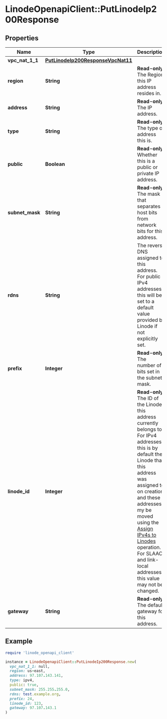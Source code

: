 # LinodeOpenapiClient::PutLinodeIp200Response

## Properties

| Name | Type | Description | Notes |
| ---- | ---- | ----------- | ----- |
| **vpc_nat_1_1** | [**PutLinodeIp200ResponseVpcNat11**](PutLinodeIp200ResponseVpcNat11.md) |  | [optional] |
| **region** | **String** | __Read-only__ The Region this IP address resides in. | [optional][readonly] |
| **address** | **String** | __Read-only__ The IP address. | [optional][readonly] |
| **type** | **String** | __Read-only__ The type of address this is. | [optional][readonly] |
| **public** | **Boolean** | __Read-only__ Whether this is a public or private IP address. | [optional][readonly] |
| **subnet_mask** | **String** | __Read-only__ The mask that separates host bits from network bits for this address. | [optional][readonly] |
| **rdns** | **String** | The reverse DNS assigned to this address. For public IPv4 addresses, this will be set to a default value provided by Linode if not explicitly set. | [optional] |
| **prefix** | **Integer** | __Read-only__ The number of bits set in the subnet mask. | [optional][readonly] |
| **linode_id** | **Integer** | __Read-only__ The ID of the Linode this address currently belongs to. For IPv4 addresses, this is by default the Linode that this address was assigned to on creation, and these addresses my be moved using the [Assign IPv4s to Linodes](https://techdocs.akamai.com/linode-api/reference/post-assign-ipv4s) operation. For SLAAC and link-local addresses, this value may not be changed. | [optional][readonly] |
| **gateway** | **String** | __Read-only__ The default gateway for this address. | [optional][readonly] |

## Example

```ruby
require 'linode_openapi_client'

instance = LinodeOpenapiClient::PutLinodeIp200Response.new(
  vpc_nat_1_1: null,
  region: us-east,
  address: 97.107.143.141,
  type: ipv4,
  public: true,
  subnet_mask: 255.255.255.0,
  rdns: test.example.org,
  prefix: 24,
  linode_id: 123,
  gateway: 97.107.143.1
)
```

